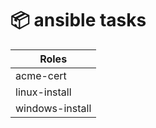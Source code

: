 # :package: ansible tasks

| Roles           |
|-----------------|
| acme-cert       |
| linux-install   |
| windows-install |
